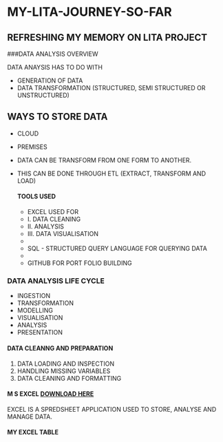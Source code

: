 # MY-LITA-JOURNEY-SO-FAR
## REFRESHING MY MEMORY ON LITA PROJECT

###DATA ANALYSIS OVERVIEW

DATA ANAYSIS HAS TO DO WITH
- GENERATION OF DATA
- DATA TRANSFORMATION (STRUCTURED, SEMI STRUCTURED OR UNSTRUCTURED)

## WAYS TO STORE DATA
- CLOUD
- PREMISES

- DATA CAN BE TRANSFORM FROM ONE FORM TO ANOTHER.
- THIS CAN BE DONE THROUGH ETL (EXTRACT, TRANSFORM AND LOAD)

  ####  TOOLS USED
  - EXCEL USED FOR
  - I. DATA CLEANING
  - II. ANALYSIS
  - III. DATA VISUALISATION
  - 
  - SQL - STRUCTURED QUERY LANGUAGE FOR QUERYING DATA
  - 
  - GITHUB FOR PORT FOLIO BUILDING

### DATA ANALYSIS LIFE CYCLE

 - INGESTION
 - TRANSFORMATION
 - MODELLING
 - VISUALISATION
 - ANALYSIS
 - PRESENTATION

#### DATA CLEANNG AND PREPARATION
1. DATA LOADING AND INSPECTION
2. HANDLING MISSING VARIABLES
3. DATA CLEANING AND FORMATTING

 #### M S EXCEL [DOWNLOAD HERE](HTTPS://WWW.MICROSOFT.COM)
 
 EXCEL IS A SPREDSHEET APPLICATION USED TO STORE, ANALYSE AND MANAGE DATA.

 #### MY EXCEL TABLE

 

 
